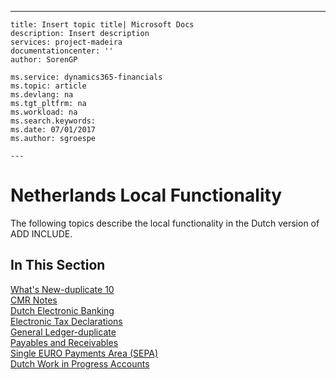 ---
    title: Insert topic title| Microsoft Docs
    description: Insert description
    services: project-madeira
    documentationcenter: ''
    author: SorenGP

    ms.service: dynamics365-financials
    ms.topic: article
    ms.devlang: na
    ms.tgt_pltfrm: na
    ms.workload: na
    ms.search.keywords:
    ms.date: 07/01/2017
    ms.author: sgroespe

    ---
# Netherlands Local Functionality
The following topics describe the local functionality in the Dutch version of ADD INCLUDE<!--[!INCLUDE[navnow](../../ApplicationDesign/includes/navnow_md.md)]-->.  
  
## In This Section  
 [What's New-duplicate 10](../../LocalFunctionalityForMicrosoftDynamicsNav2016/Netherlands/what-s-new-duplicate-10.md)  
  [CMR Notes](../../LocalFunctionalityForMicrosoftDynamicsNav2016/Netherlands/cmr-notes.md)  
  [Dutch Electronic Banking](../../LocalFunctionalityForMicrosoftDynamicsNav2016/Netherlands/dutch-electronic-banking.md)  
  [Electronic Tax Declarations](../../LocalFunctionalityForMicrosoftDynamicsNav2016/Netherlands/electronic-tax-declarations.md)  
  [General Ledger-duplicate](../../LocalFunctionalityForMicrosoftDynamicsNav2016/Netherlands/general-ledger-duplicate.md)  
  [Payables and Receivables](../../LocalFunctionalityForMicrosoftDynamicsNav2016/Netherlands/payables-and-receivables.md)  
  [Single EURO Payments Area \(SEPA\)](../../LocalFunctionalityForMicrosoftDynamicsNav2016/Netherlands/single-euro-payments-area-sepa-.md)  
  [Dutch Work in Progress Accounts](../../LocalFunctionalityForMicrosoftDynamicsNav2016/Netherlands/dutch-work-in-progress-accounts.md)